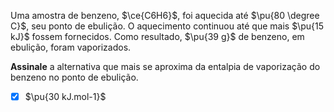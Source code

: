 Uma amostra de benzeno, $\ce{C6H6}$, foi aquecida até $\pu{80 \degree C}$, seu ponto de ebulição. O aquecimento continuou até que mais $\pu{15 kJ}$ fossem fornecidos. Como resultado, $\pu{39 g}$ de benzeno, em ebulição, foram vaporizados.

**Assinale** a alternativa que mais se aproxima da entalpia de vaporização do benzeno no ponto de ebulição.

- [x] $\pu{30 kJ.mol-1}$

